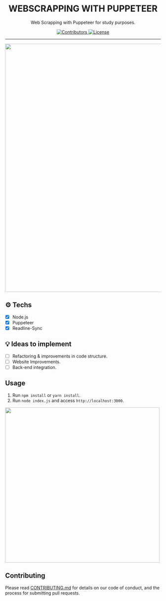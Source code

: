 <h1 align="center">
WEBSCRAPPING WITH PUPPETEER
</h1>

<p align="center">Web Scrapping with Puppeteer for study purposes.</p>

<p align="center">
  <a href="https://github.com/VicLira/clone-discord/graphs/contributors">
    <img src="https://img.shields.io/github/contributors/rocketseat/youtube-clone-discord?color=%237159c1&logoColor=%237159c1&style=flat" alt="Contributors">
  </a>
  <a href="https://opensource.org/licenses/MIT">
    <img src="https://img.shields.io/github/license/rocketseat/youtube-clone-discord?color=%237159c1&logo=mit" alt="License">
  </a>
</p>

<hr>

<p align="center">
<img src="https://user-images.githubusercontent.com/70662154/160284169-a048f715-a370-494f-970c-c8bf1281d980.PNG" width="800" align="center">
  
</p>

## ⚙️ Techs

- [x] Node.js
- [x] Puppeteer
- [x] Readline-Sync

## 💡 Ideas to implement

- [ ] Refactoring & improvements in code structure. 
- [ ] Website Improvements.
- [ ] Back-end integration.

## Usage

1. Run `npm install` or `yarn install`.<br />
2. Run `node index.js` and access `http://localhost:3000`.<br />

<p align="left">
<img src="https://user-images.githubusercontent.com/70662154/160282904-53e4590e-dbae-4af9-9e30-a169dd09129a.PNG" width="500" align="center">

## Contributing

Please read [CONTRIBUTING.md](CONTRIBUTING.md) for details on our code of conduct, and the process for submitting pull requests.

